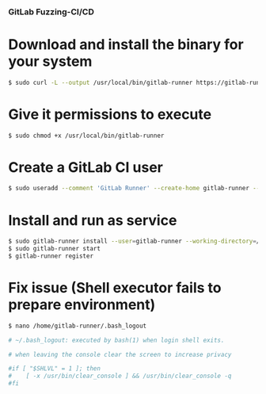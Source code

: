 ### GitLab Fuzzing-CI/CD


# Download and install the binary for your system
```bash
$ sudo curl -L --output /usr/local/bin/gitlab-runner https://gitlab-runner-downloads.s3.amazonaws.com/latest/binaries/gitlab-runner-linux-amd64
```
# Give it permissions to execute
```bash
$ sudo chmod +x /usr/local/bin/gitlab-runner
```

# Create a GitLab CI user
```bash
$ sudo useradd --comment 'GitLab Runner' --create-home gitlab-runner --shell /bin/bash
```
# Install and run as service
```bash
$ sudo gitlab-runner install --user=gitlab-runner --working-directory=/home/gitlab-runner
$ sudo gitlab-runner start
$ gitlab-runner register
```

# Fix issue (Shell executor fails to prepare environment)

```bash
$ nano /home/gitlab-runner/.bash_logout 

# ~/.bash_logout: executed by bash(1) when login shell exits.

# when leaving the console clear the screen to increase privacy

#if [ "$SHLVL" = 1 ]; then
#    [ -x /usr/bin/clear_console ] && /usr/bin/clear_console -q
#fi



```